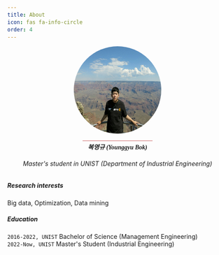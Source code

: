 ```yaml
---
title: About
icon: fas fa-info-circle
order: 4
---
```

<style>
@import url('https://fonts.googleapis.com/css2?family=Merriweather&display=swap');
@import url('https://fonts.googleapis.com/css2?family=Merriweather&family=Nanum+Gothic:wght@700&display=swap');
</style>

<div style="text-align: center;">
    <div style="display: inline-block; position: relative; width: 200px; height: 200px; overflow: hidden; border-radius: 50%;"><img src="../assets/img/profile.jpg" style="display: block; width: auto; height: 100%; margin: auto;" /></div>
    <div class="divider"></div>
    <div style="display: inline-block; background-color: #ca6060; height: 1px; width: 160px;"></div>
    <h5 style="margin-top: 0; margin-bottom: 0.5rem; font-family: 'Merriweather', 'Nanum Gothic', serif;" >복영규 (Younggyu Bok)</h5>
    <h6 style="mmargin: 0;">Master's student in UNIST (Department of Industrial Engineering)</h6>
</div>

##### Research interests

Big data, Optimization, Data mining

##### Education

`2016-2022, UNIST`
Bachelor of Science (Management Engineering)  
`2022-Now, UNIST`
Master's Student (Industrial Engineering)